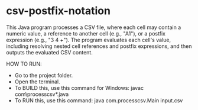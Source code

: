 # csv-postfix-notation
This Java program processes a CSV file, where each cell may contain a numeric value, a reference to another cell (e.g., "A1"), or a postfix expression (e.g., "3 4 +"). The program evaluates each cell's value, including resolving nested cell references and postfix expressions, and then outputs the evaluated CSV content.

HOW TO RUN:
- Go to the project folder.
- Open the terminal.
- To BUILD this, use this command for Windows: javac com\processcsv*.java
- To RUN this, use this command: java com.processcsv.Main input.csv

